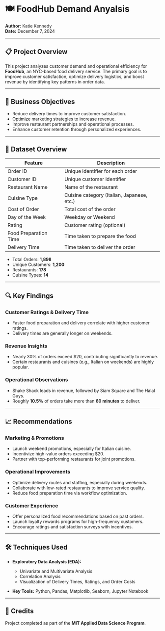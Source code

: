 # 🍽️ FoodHub Demand Anyalsis

**Author:** Katie Kennedy    
**Date:** December 7, 2024  

---

## 📋 Project Overview

This project analyzes customer demand and operational efficiency for **FoodHub**, an NYC-based food delivery service. The primary goal is to improve customer satisfaction, optimize delivery logistics, and boost revenue by identifying key patterns in order data.

---

## 🎯 Business Objectives

- Reduce delivery times to improve customer satisfaction.
- Optimize marketing strategies to increase revenue.
- Improve restaurant partnerships and operational processes.
- Enhance customer retention through personalized experiences.

---

## 📂 Dataset Overview

| Feature                   | Description                                      |
|---------------------------|--------------------------------------------------|
| Order ID                  | Unique identifier for each order                 |
| Customer ID               | Unique customer identifier                       |
| Restaurant Name           | Name of the restaurant                          |
| Cuisine Type              | Cuisine category (Italian, Japanese, etc.)       |
| Cost of Order             | Total cost of the order                          |
| Day of the Week           | Weekday or Weekend                              |
| Rating                    | Customer rating (optional)                       |
| Food Preparation Time     | Time taken to prepare the food                   |
| Delivery Time             | Time taken to deliver the order                  |

- Total Orders: **1,898**
- Unique Customers: **1,200**
- Restaurants: **178**
- Cuisine Types: **14**

---

## 🔍 Key Findings

### Customer Ratings & Delivery Time
- Faster food preparation and delivery correlate with higher customer ratings.
- Delivery times are generally longer on weekends.

### Revenue Insights
- Nearly 30% of orders exceed $20, contributing significantly to revenue.
- Certain restaurants and cuisines (e.g., Italian on weekends) are highly popular.

### Operational Observations
- Shake Shack leads in revenue, followed by Siam Square and The Halal Guys.
- Roughly **10.5%** of orders take more than **60 minutes** to deliver.

---

## 📈 Recommendations

### Marketing & Promotions
- Launch weekend promotions, especially for Italian cuisine.
- Incentivize high-value orders exceeding $20.
- Partner with top-performing restaurants for joint promotions.

### Operational Improvements
- Optimize delivery routes and staffing, especially during weekends.
- Collaborate with low-rated restaurants to improve service quality.
- Reduce food preparation time via workflow optimization.

### Customer Experience
- Offer personalized food recommendations based on past orders.
- Launch loyalty rewards programs for high-frequency customers.
- Encourage ratings and satisfaction surveys with incentives.

---

## 🛠️ Techniques Used

- **Exploratory Data Analysis (EDA):**
  - Univariate and Multivariate Analysis
  - Correlation Analysis
  - Visualization of Delivery Times, Ratings, and Order Costs

- **Key Tools:** Python, Pandas, Matplotlib, Seaborn, Jupyter Notebook

---
## 📑 Credits
Project completed as part of the **MIT Applied Data Science Program**.


